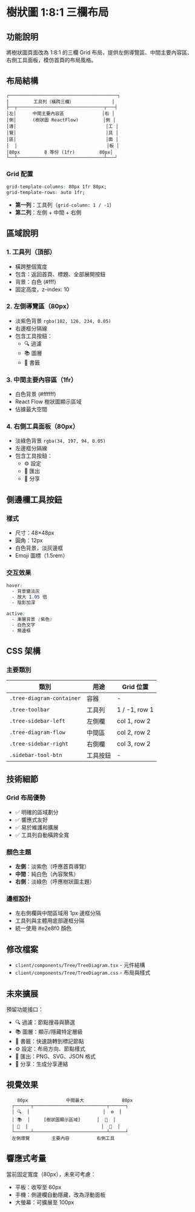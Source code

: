 # 樹狀圖 1:8:1 三欄布局

## 功能說明

將樹狀圖頁面改為 1:8:1 的三欄 Grid 布局，提供左側導覽區、中間主要內容區、右側工具面板，模仿首頁的布局風格。

## 布局結構

```
┌────────────────────────────────────────┐
│         工具列（橫跨三欄）              │
├──┬────────────────────────────────┬───┤
│左│      中間主要內容區              │右 │
│側│      (樹狀圖 ReactFlow)         │側 │
│導│                                 │工 │
│覽│                                 │具 │
│區│                                 │面 │
│  │                                 │板 │
│80px         8 等份 (1fr)         80px│
└──┴────────────────────────────────┴───┘
```

### Grid 配置

```css
grid-template-columns: 80px 1fr 80px;
grid-template-rows: auto 1fr;
```

- **第一列**：工具列（`grid-column: 1 / -1`）
- **第二列**：左側 + 中間 + 右側

## 區域說明

### 1. 工具列（頂部）
- 橫跨整個寬度
- 包含：返回首頁、標題、全部展開按鈕
- 背景：白色 (#fff)
- 固定高度，z-index: 10

### 2. 左側導覽區（80px）
- 淡紫色背景 `rgba(102, 126, 234, 0.05)`
- 右邊框分隔線
- 包含工具按鈕：
  - 🔍 過濾
  - 📚 圖層
  - 🔖 書籤

### 3. 中間主要內容區（1fr）
- 白色背景 (#ffffff)
- React Flow 樹狀圖顯示區域
- 佔據最大空間

### 4. 右側工具面板（80px）
- 淡綠色背景 `rgba(34, 197, 94, 0.05)`
- 左邊框分隔線
- 包含工具按鈕：
  - ⚙️ 設定
  - 💾 匯出
  - 🔗 分享

## 側邊欄工具按鈕

### 樣式
- 尺寸：48×48px
- 圓角：12px
- 白色背景，淡灰邊框
- Emoji 圖標（1.5rem）

### 交互效果
```css
hover: 
  - 背景變淡灰
  - 放大 1.05 倍
  - 陰影加深

active:
  - 漸層背景 (紫色)
  - 白色文字
  - 無邊框
```

## CSS 架構

### 主要類別

| 類別 | 用途 | Grid 位置 |
|------|------|----------|
| `.tree-diagram-container` | 容器 | - |
| `.tree-toolbar` | 工具列 | 1 / -1, row 1 |
| `.tree-sidebar-left` | 左側欄 | col 1, row 2 |
| `.tree-diagram-flow` | 中間區 | col 2, row 2 |
| `.tree-sidebar-right` | 右側欄 | col 3, row 2 |
| `.sidebar-tool-btn` | 工具按鈕 | - |

## 技術細節

### Grid 布局優勢
- ✅ 明確的區域劃分
- ✅ 響應式友好
- ✅ 易於維護和擴展
- ✅ 工具列自動橫跨全寬

### 顏色主題
- **左側**：淡紫色（呼應首頁導覽）
- **中間**：純白色（內容聚焦）
- **右側**：淡綠色（呼應樹狀圖主題）

### 邊框設計
- 左右側欄與中間區域用 1px 邊框分隔
- 工具列與主體用底部邊框分隔
- 統一使用 #e2e8f0 顏色

## 修改檔案

- `client/components/Tree/TreeDiagram.tsx` - 元件結構
- `client/components/Tree/TreeDiagram.css` - 布局與樣式

## 未來擴展

預留功能接口：
- 🔍 過濾：節點搜尋與篩選
- 📚 圖層：顯示/隱藏特定層級
- 🔖 書籤：快速跳轉到標記節點
- ⚙️ 設定：布局方向、節點樣式
- 💾 匯出：PNG、SVG、JSON 格式
- 🔗 分享：生成分享連結

## 視覺效果

```
    80px              中間最大              80px
  ┌──────┬───────────────────────────┬──────┐
  │ 🔍  │                           │  ⚙️  │
  │ 📚  │     [樹狀圖顯示區域]      │  💾  │
  │ 🔖  │                           │  🔗  │
  └──────┴───────────────────────────┴──────┘
  左側導覽        主要內容          右側工具
```

## 響應式考量

當前固定寬度（80px），未來可考慮：
- 平板：收窄至 60px
- 手機：側邊欄自動隱藏，改為浮動面板
- 大螢幕：可擴展至 100px
